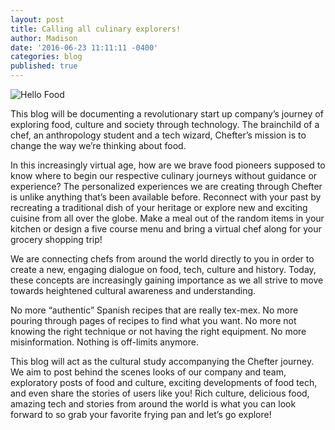 ```yaml
---
layout: post
title: Calling all culinary explorers!
author: Madison
date: '2016-06-23 11:11:11 -0400'
categories: blog
published: true
---
```

![Hello Food]({{site.baseurl}}/img/hello-food.jpg)

This blog will be documenting a revolutionary start up company’s journey of exploring food, culture and society through technology. The brainchild of a chef, an anthropology student and a tech wizard, Chefter’s mission is to change the way we’re thinking about food.

In this increasingly virtual age, how are we brave food pioneers supposed to know where to begin our respective culinary journeys without guidance or experience? The personalized experiences we are creating through Chefter is unlike anything that’s been available before. Reconnect with your past by recreating a traditional dish of your heritage or explore new and exciting cuisine from all over the globe. Make a meal out of the random items in your kitchen or design a five course menu and bring a virtual chef along for your grocery shopping trip!

We are connecting chefs from around the world directly to you in order to create a new, engaging dialogue on food, tech, culture and history. Today, these concepts are increasingly gaining importance as we all strive to move towards heightened cultural awareness and understanding.

No more “authentic” Spanish recipes that are really tex-mex. No more pouring through pages of recipes to find what you want. No more not knowing the right technique or not having the right equipment. No more misinformation. Nothing is off-limits anymore.

This blog will act as the cultural study accompanying the Chefter journey. We aim to post behind the scenes looks of our company and team, exploratory posts of food and culture, exciting developments of food tech, and even share the stories of users like you! Rich culture, delicious food, amazing tech and stories from around the world is what you can look forward to so grab your favorite frying pan and let’s go explore!
